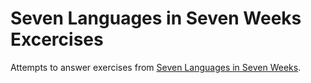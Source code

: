 # Seven Languages in Seven Weeks Excercises

Attempts to answer exercises from [Seven Languages in Seven Weeks](http://pragprog.com/book/btlang/seven-languages-in-seven-weeks).
